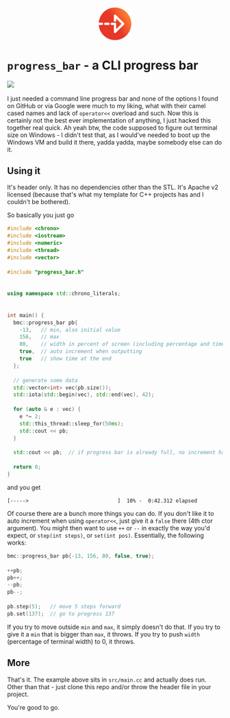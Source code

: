 <p align="center"><img src="./misc/progress_small.png" width="15%" /></p>

# `progress_bar` - a CLI progress bar

<a href="https://asciinema.org/a/AHgsiUfgPZ90U2kn90swS93mj" target="_blank">
  <img src="https://asciinema.org/a/AHgsiUfgPZ90U2kn90swS93mj.svg" />
</a>

I just needed a command line progress bar and none of the options I found on
GitHub or via Google were much to my liking, what with their camel cased names
and lack of `operator<<` overload and such. Now this is certainly not the best
ever implementation of anything, I just hacked this together real quick. Ah
yeah btw, the code supposed to figure out terminal size on Windows - I didn't
test that, as I would've needed to boot up the Windows VM and build it there,
yadda yadda, maybe somebody else can do it.


## Using it
It's header only. It has no dependencies other than the STL. It's Apache v2
licensed (because that's what my template for C++ projects has and I couldn't
be bothered).

So basically you just go
```cpp
#include <chrono>
#include <iostream>
#include <numeric>
#include <thread>
#include <vector>

#include "progress_bar.h"


using namespace std::chrono_literals;


int main() {
  bmc::progress_bar pb{
    -13,   // min, also initial value
    156,   // max
    80,    // width in percent of screen (including percentage and time)
    true,  // auto increment when outputting
    true   // show time at the end
  };

  // generate some data
  std::vector<int> vec(pb.size());
  std::iota(std::begin(vec), std::end(vec), 42);

  for (auto & e : vec) {
    e *= 2;
    std::this_thread::sleep_for(50ms);
    std::cout << pb;
  }

  std::cout << pb;  // if progress bar is already full, no increment happens

  return 0;
}
```

and you get
```shell
[----->                             ]  10% -  0:42.312 elapsed
```

Of course there are a bunch more things you can do. If you don't like it to
auto increment when using `operator<<`, just give it a `false` there (4th ctor
argument). You might then want to use `++` or `--` in exactly the way you'd
expect, or `step(int steps)`, or `set(int pos)`. Essentially, the following
works:
```cpp
bmc::progress_bar pb{-13, 156, 80, false, true};

++pb;
pb++;
--pb;
pb--;

pb.step(5);   // move 5 steps forward
pb.set(137);  // go to progress 137
```

If you try to move outside `min` and `max`, it simply doesn't do that. If you
try to give it a `min` that is bigger than `max`, it throws. If you try to push
`width` (percentage of terminal width) to 0, it throws.


## More
That's it. The example above sits in `src/main.cc` and actually does run. Other
than that - just clone this repo and/or throw the header file in your project.

You're good to go.


